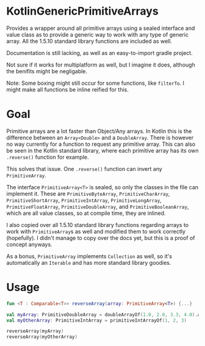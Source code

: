 # KotlinGenericPrimitiveArrays
Provides a wrapper around all primitive arrays using a sealed interface and value class as to provide a generic way to work with any type of generic array. All the 1.5.10 standard library functions are included as well.


Documentation is still lacking, as well as an easy-to-import gradle project.


Not sure if it works for multiplatform as well, but I imagine it does, although the benifits might be negligable.

Note: Some boxing might still occur for some functions, like `filterTo`. I might make all functions be inline reified for this.

# Goal
Primitive arrays are a lot faster than Object/Any arrays. In Kotlin this is the difference between an `Array<Double>` and a `DoubleArray`. There is however no way currently for a function to request any primitive array. This can also be seen in the Kotlin standard library, where each primitive array has its own `.reverse()` function for example.

This solves that issue. One `.reverse()` function can invert any `PrimitiveArray`.

The interface `PrimitiveArray<T>` is sealed, so only the classes in the file can implement it. These are `PrimitiveByteArray`, `PrimitiveCharArray`, `PrimitiveShortArray`, `PrimitiveIntArray`, `PrimitiveLongArray`, `PrimitiveFloatArray`, `PrimitiveDoubleArray`, and `PrimitiveBooleanArray`, which are all value classes, so at compile time, they are inlined.

I also copied over all 1.5.10 standard library functions regarding arrays to work with `PrimitiveArray`s as well and modified them to work correctly (hopefully). I didn't manage to copy over the docs yet, but this is a proof of concept anyways.

As a bonus, `PrimitiveArray` implements `Collection` as well, so it's automatically an `Iterable` and has more standard library goodies.

# Usage

```kotlin
fun <T : Comparable<T>> reverseArray(array: PrimitiveArray<T>) {...}

val myArray: PrimitiveDoubleArray = doubleArrayOf(1.0, 2.0, 3.3, 4.0).asPrimitiveArray()
val myOtherArray: PrimitiveIntArray = primitiveIntArrayOf(1, 2, 3)

reverseArray(myArray)
reverseArray(myOtherArray)
```
